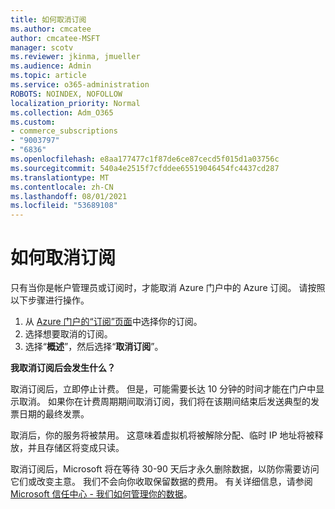```yaml
---
title: 如何取消订阅
ms.author: cmcatee
author: cmcatee-MSFT
manager: scotv
ms.reviewer: jkinma, jmueller
ms.audience: Admin
ms.topic: article
ms.service: o365-administration
ROBOTS: NOINDEX, NOFOLLOW
localization_priority: Normal
ms.collection: Adm_O365
ms.custom:
- commerce_subscriptions
- "9003797"
- "6836"
ms.openlocfilehash: e8aa177477c1f87de6ce87cecd5f015d1a03756c
ms.sourcegitcommit: 540a4e2515f7cfddee65519046454fc4437cd287
ms.translationtype: MT
ms.contentlocale: zh-CN
ms.lasthandoff: 08/01/2021
ms.locfileid: "53689108"
---
```

# <a name="how-to-cancel-a-subscription"></a>如何取消订阅

只有当你是帐户管理员或订阅时，才能取消 Azure 门户中的 Azure 订阅。 请按照以下步骤进行操作。

1. 从 [Azure 门户的“订阅”页面](https://ms.portal.azure.com/#blade/Microsoft_Azure_Billing/SubscriptionsBlade)中选择你的订阅。
2. 选择想要取消的订阅。
3. 选择“**概述**”，然后选择“**取消订阅**”。

**我取消订阅后会发生什么？**

取消订阅后，立即停止计费。 但是，可能需要长达 10 分钟的时间才能在门户中显示取消。 如果你在计费周期期间取消订阅，我们将在该期间结束后发送典型的发票日期的最终发票。

取消后，你的服务将被禁用。 这意味着虚拟机将被解除分配、临时 IP 地址将被释放，并且存储区将变成只读。

取消订阅后，Microsoft 将在等待 30-90 天后才永久删除数据，以防你需要访问它们或改变主意。 我们不会向你收取保留数据的费用。 有关详细信息，请参阅 [Microsoft 信任中心 - 我们如何管理你的数据](https://www.microsoft.com/trust-center/privacy/data-management#leave)。

